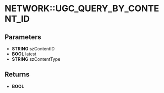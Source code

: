 # NETWORK::UGC_QUERY_BY_CONTENT_ID

## Parameters
* **STRING** szContentID
* **BOOL** latest
* **STRING** szContentType

## Returns
* **BOOL**